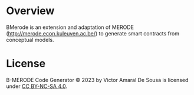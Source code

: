 # Overview
BMerode is an extension and adaptation of MERODE (http://merode.econ.kuleuven.ac.be/) to generate smart contracts from conceptual models.

# License
B-MERODE Code Generator © 2023 by Victor Amaral De Sousa is licensed under [CC BY-NC-SA 4.0](https://creativecommons.org/licenses/by-nc-sa/4.0/).

